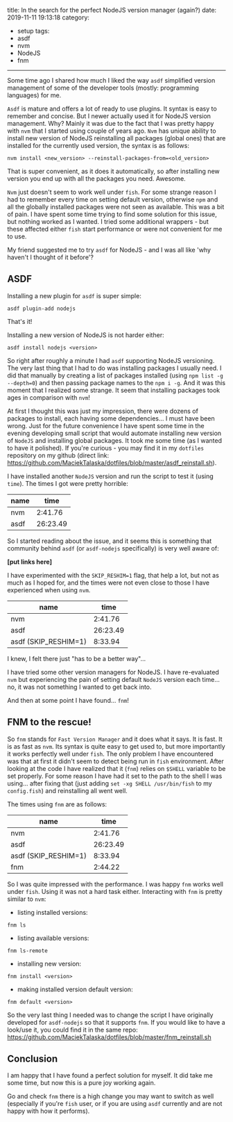 title: In the search for the perfect NodeJS version manager (again?)
date: 2019-11-11 19:13:18
category:
- setup
tags:
- asdf
- nvm
- NodeJS
- fnm
---

Some time ago I shared how much I liked the way `asdf` simplified version management of some of the developer tools (mostly: programming languages) for me. 

`Asdf` is mature and offers a lot of ready to use plugins. It syntax is easy to remember and concise. But I newer actually used it for NodeJS version management. Why? Mainly it was due to the fact that I was pretty happy with `nvm` that I started using couple of years ago. `Nvm` has unique ability to install new version of NodeJS reinstalling all packages (global ones) that are installed for the currently used version, the syntax is as follows:

`nvm install <new_version> --reinstall-packages-from=<old_version>`

That is super convenient, as it does it automatically, so after installing new version you end up with all the packages you need. Awesome. 

`Nvm` just doesn't seem to work well under `fish`. For some strange reason I had to remember every time on setting default version, otherwise `npm` and all the globally installed packages were not seen as available. This was a bit of pain.
I have spent some time trying to find some solution for this issue, but nothing worked as I wanted. I tried some additional wrappers - but these affected either `fish` start performance or were not convenient for me to use.

My friend suggested me to try `asdf` for NodeJS - and I was all like 'why haven't I thought of it before'?

## ASDF

Installing a new plugin for `asdf` is super simple:

`asdf plugin-add nodejs` 

That's it!

Installing a new version of NodeJS is not harder either:

`asdf install nodejs <version>`

So right after roughly a minute I had `asdf` supporting NodeJS versioning. The very last thing that I had to do was installing packages I usually need. I did that manually by creating a list of packages installed (using `npm list -g --depth=0`) and then passing package names to the `npm i -g`. And it was this moment that I realized some strange. It seem that installing packages took ages in comparison with `nvm`! 

At first I thought this was just my impression, there were dozens of packages to install, each having some dependencies... I must have been wrong.
Just for the future convenience I have spent some time in the evening developing small script that would automate installing new version of `NodeJS` and installing global packages. It took me some time (as I wanted to have it polished). If you're curious - you may find it in my `dotfiles` repository on my github (direct link: https://github.com/MaciekTalaska/dotfiles/blob/master/asdf_reinstall.sh).

I have installed another `NodeJS` version and run the script to test it (using `time`). The times I got were pretty horrible:

| name | time |
| --- | --- |
| nvm | 2:41.76 |
| asdf | 26:23.49 |

So I started reading about the issue, and it seems this is something that community behind `asdf` (or `asdf-nodejs` specifically) is very well aware of:

**[put links here]**

I have experimented with the `SKIP_RESHIM=1` flag, that help a lot, but not as much as I hoped for, and the times were not even close to those I have experienced when using `nvm`.

| name | time |
| --- | --- |
| nvm | 2:41.76 |
| asdf | 26:23.49 |
| asdf (SKIP_RESHIM=1) | 8:33.94 |


I knew, I felt there just "has to be a better way"...

I have tried some other version managers for NodeJS. I have re-evaluated `nvm` but experiencing the pain of setting default `NodeJS` version each time... no, it was not something I wanted to get back into.

And then at some point I have found... `fnm`!

## FNM to the rescue!

So `fnm` stands for `Fast Version Manager` and it does what it says. It is fast. It is as fast as `nvm`. Its syntax is quite easy to get used to, but more importantly it works perfectly well under `fish`. The only problem I have encountered was that at first it didn't seem to detect being run in `fish` environment. After looking at the code I have realized that it (`fnm`) relies on `$SHELL` variable to be set properly. For some reason I have had it set to the path to the shell I was using... after fixing that (just adding `set -xg SHELL /usr/bin/fish` to my `config.fish`) and reinstalling all went well.

The times using `fnm` are as follows:

| name | time |
| --- | --- |
| nvm | 2:41.76 |
| asdf | 26:23.49 |
| asdf (SKIP_RESHIM=1) | 8:33.94 |
| fnm | 2:44.22 |

So I was quite impressed with the performance. I was happy `fnm` works well under `fish`. Using it was not a hard task either. Interacting with `fnm` is pretty similar to `nvm`:

* listing installed versions:

`fnm ls`

* listing available versions:

`fnm ls-remote`

* installing new version:

`fnm install <version>`

* making installed version default version:

`fnm default <version>`

So the very last thing I needed was to change the script I have originally developed for `asdf-nodejs` so that it supports `fnm`. If you would like to have a look/use it, you could find it in the same repo: https://github.com/MaciekTalaska/dotfiles/blob/master/fnm_reinstall.sh

## Conclusion

I am happy that I have found a perfect solution for myself. It did take me some time, but now this is a pure joy working again. 

Go and check `fnm` there is a high change you may want to switch as well (especially if you're `fish` user, or if you are using `asdf` currently and are not happy with how it performs).
